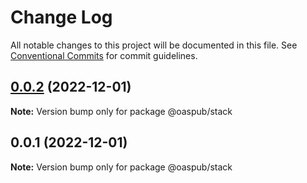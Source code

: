 # Change Log

All notable changes to this project will be documented in this file.
See [Conventional Commits](https://conventionalcommits.org) for commit guidelines.

## [0.0.2](https://github.com/stuft2/structure/compare/v0.0.1...v0.0.2) (2022-12-01)

**Note:** Version bump only for package @oaspub/stack





## 0.0.1 (2022-12-01)

**Note:** Version bump only for package @oaspub/stack
